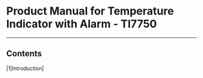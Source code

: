 # Product Manual for Temperature Indicator with Alarm - TI7750 #
-----------------------------------------------------------------
## Contents ##
|1|Introduction|
